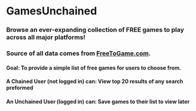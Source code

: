 # GamesUnchained
### Browse an ever-expanding collection of FREE games to play across all major platforms!
### Source of all data comes from [FreeToGame.com](https://www.FreeToGame.com).


#### Goal: To provide a simple list of free games for users to choose from.

#### A Chained User (not logged in) can: View top 20 results of any search preformed

#### An Unchained User (logged in) can: Save games to their list to view later
